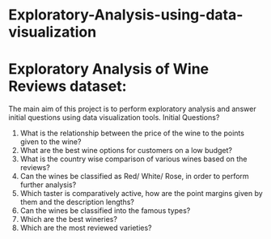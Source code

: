 # Exploratory-Analysis-using-data-visualization
# Exploratory Analysis of Wine Reviews dataset:
The main aim of this project is to perform exploratory analysis and answer initial questions using data visualization tools.
Initial Questions?  
1.	What is the relationship between the price of the wine to the points given to the wine?
2.	What are the best wine options for customers on a low budget? 
3.	What is the country wise comparison of various wines based on the reviews?
4.	Can the wines be classified as Red/ White/ Rose, in order to perform further analysis?
5.	Which taster is comparatively active, how are the point margins given by them and the description lengths?
6.	Can the wines be classified into the famous types?
7.	Which are the best wineries?
8.	Which are the most reviewed varieties?

